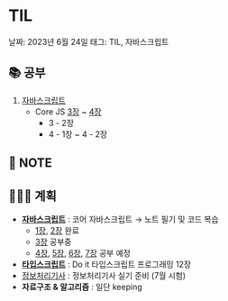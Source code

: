 # TIL

날짜: 2023년 6월 24일
태그: TIL, 자바스크립트

## 📚 공부

1. [자바스크립트](https://www.notion.so/Study-5ec41f9c011e4cec8becd44d37652964?pvs=21)
    - Core JS [3장](https://www.notion.so/3-this-133d4d8108bd41dbad73295102c4b04c?pvs=21) ~ [4장](https://www.notion.so/4-fe23c454db8d4ab191d24aa183e32e57?pvs=21)
        - 3 - 2장
        - 4 - 1장 ~ 4 - 2장

## 📝 **NOTE**

## 👩🏻‍💻 계획

- **[자바스크립트](https://www.notion.so/Study-5ec41f9c011e4cec8becd44d37652964?pvs=21)**  : 코어 자바스크립트 → 노트 필기 및 코드 복습
    - [1장](https://www.notion.so/1-43b83db63e25494cb6540778ee9d1506?pvs=21), [2장](https://www.notion.so/2-811580b944f94fbd8f5ae87159a721ba?pvs=21)  완료
    - [3장](https://www.notion.so/3-this-133d4d8108bd41dbad73295102c4b04c?pvs=21) 공부중
    - [4장](https://www.notion.so/4-fe23c454db8d4ab191d24aa183e32e57?pvs=21), [5장](https://www.notion.so/5-1dadcc29186a45f098dca56612f43f53?pvs=21), [6장](https://www.notion.so/6-701d8468d4c243f28042f4572cfe53ae?pvs=21), [7장](https://www.notion.so/7-57aa71cb0640422981da5708a034e9bd?pvs=21) 공부 예정
- **[타입스크립트](https://www.notion.so/Study-5ec41f9c011e4cec8becd44d37652964?pvs=21)**  : Do it 타입스크립트 프로그래밍 12장
- [정보처리기사](https://www.notion.so/a2b699b61d374e028dc1653150419915?pvs=21) : 정보처리기사 실기 준비 (7월 시험)
- **자료구조 & 알고리즘** : 일단 keeping
